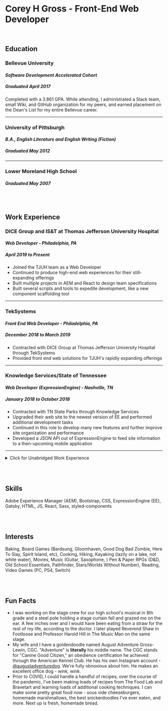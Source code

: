 # Corey H Gross - Front-End Web Developer

<br />

## Education

### **Bellevue University**

#### _Software Development Accelerated Cohort_

##### _Graduated April 2017_

Completed with a 3.861 GPA. While attending, I administrated a Slack team, small Wiki, and GitHub organization for my peers, and earned placement on the Dean's List for my entire Bellevue career.

---

### **University of Pittsburgh**

#### _B.A., English Literature and English Writing (Fiction)_

##### _Graduated May 2012_

---

### Lower Moreland High School

##### _Graduated May 2007_

<br /><br />

## Work Experience

### DICE Group and IS&T at Thomas Jefferson University Hospital

#### _Web Developer - Philadelphia, PA_

##### _April 2019 to Present_

- Joined the TJUH team as a Web Developer
- Continued to produce high-end web experiences for their still-expanding offerings
- Built multiple projects in AEM and React to design team specifications
- Built several scripts and tools to expedite development, like a new component scaffolding tool

---

### TekSystems

#### _Front End Web Developer - Philadelphia, PA_

##### _December 2018 to March 2019_

- Contracted with DICE Group at Thomas Jefferson University Hospital through TekSystems
- Provided front end web solutions for TJUH's rapidly expanding offerings

---

### Knowledge Services/State of Tennessee

#### _Web Developer (ExpressionEngine) - Nashville, TN_

##### _January 2018 to October 2018_

- Contracted with TN State Parks through Knowledge Services
- Upgraded their web site to the newest version of EE and performed additional development tasks
- Continued in this role to develop many new features and further improve site organization and performance
- Developed a JSON API out of ExpressionEngine to feed site information to a then-upcoming mobile application

---

<details>
  <summary>Click for Unabridged Work Experience</summary>

### Southern Hobby Supply

#### _Software Engineer and Developer - Nashville, TN_

##### _October 2017 to December 2017_

- Modified and deployed a new e-commerce website
- Helped establish new task management and support helpdesk workflows

---

### Omaha Media Group

#### _Independent Contractor - Nashville, TN_

##### _June 2017 to September 2017_

- Nearly identical responsibilities to previous OMG position.
- New position accounts for working remotely and increased autonomy.

---

### Omaha Media Group

#### _Junior Web Application Developer - Omaha, NE_

##### _March 2016 to June 2017_

- Built client sites to design specifications
- Integrated client site designs into EE
- Myriad other development tasks from entering content to performing SEO tuneups
- At one point developed a Python script to scrape zips of images for hundreds of products from a client site and unzip them into labeled folders, a task assigned to me for at least a month; turned it into a few days of script writing and bug fixing with overnight executions

---

### CSG International

#### _EPG Business Support - Omaha, NE_

##### _June 2015 to December 2015_

- Worked on a company-wide project cleanup effort
- Pulled data from an Oracle database, analyzed projects, and took action according to specific criteria and interviews with project managers
- In addition to project analysis, I also surveyed project managers regarding reporting strategies for a separate ongoing initiative

---

### Cornerstone Staffing

#### _Data Entry Temp - Omaha, NE_

##### _September 2013 to May 2015_

- Moved data from scanned files into proprietary software used to analyze risk and determine cost for insuring fleets of motor vehicles
- Required data manipulation and typing skills
- Developed seeral specialized tools in Microsoft Excel to organize and analyze data more swiftly than manual methods before being accurately entered
- Reviewed completed policies for accuracy before issuance

---

### NCO Group

#### _Collector - Horsham, PA_

##### _February 2013 to July 2013_

- Located and provided consumers with repayment options for overdue financial arrangements
- Professional, competitive, production-based environment
- Training required in specialized computer systems, collection/privacy law, and call center production
- Learned skip tracing and call-center production metrics

</details>

<br /><br />

## Skills

Adobe Experience Manager (AEM),
Bootstrap,
CSS,
ExpressionEngine (EE),
Gatsby,
HTML,
JS,
React,
Sass,
styled-components

<br /><br />

## Interests

Baking,
Board Games (Bardsung, Gloomhaven, Good Dog Bad Zombie, Here To Slay, Spirit Island, etc),
Cooking,
Hiking,
Kayaking (lazily on a lake, not white water),
Movies,
Music (Guitar, Saxophone, )
Pen & Paper RPGs (D&D, Old School Essentials, Pathfinder, Stars/Worlds Without Number),
Reading,
Video Games (PC, PS4, Switch)

<br /><br />

## Fun Facts

- I was working on the stage crew for our high school's musical in 8th grade and a steel pole holding a stage curtain fell and grazed me on the ear. A few inches over and I would have been eating from a straw for the rest of my life, according to the doctor. I later played Reverend Shaw in Footloose and Professor Harold Hill in The Music Man on the same stage.
- My wife and I have a goldendoodle named August Adventure Gross-Lewin, CGC. "Adventure" is **literally** his middle name. The CGC stands for "Canine Good Citizen," an obedience certification he achieved through the American Kennel Club. He has his own Instagram account - [@augustadventuredog](https://www.instagram.com/augustadventuredog/). We're fully obnoxious about him. He makes an excellent office dog - _wink, wink_.
- Prior to COVID, I could handle a handful of recipes; over the course of the pandemic, I've been making loads of recipes from The Food Lab and Bravetart and learning loads of additional cooking techniques. I can make some pretty great food now - sous vide cheeseburgers, homemade marshmallows, the best snickerdoodles I've ever eaten, and more. Next up is fresh, homemade bread.
